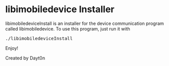 libimobiledevice Installer
==========================

libimobiledeviceInstall is an installer for the device communication program called libimobiledevice. To use this program, just run it with <pre>./libimobiledeviceInstall</pre> Enjoy!

Created by Dayt0n
